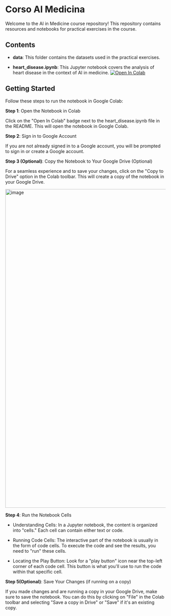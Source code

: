 # Corso AI Medicina

Welcome to the AI in Medicine course repository! This repository contains resources and notebooks for practical exercises in the course.

## Contents

- **data**: This folder contains the datasets used in the practical exercises.

- **heart_disease.ipynb**: This Jupyter notebook covers the analysis of heart disease in the context of AI in medicine.
  [![Open In Colab](https://img.shields.io/badge/Open%20In%20Colab-blue?logo=google-colab)](https://colab.research.google.com/github/andreacorvaglia-unisr/corso-ai-medicina/blob/main/heart_disease.ipynb)
  
## Getting Started

Follow these steps to run the notebook in Google Colab:

**Step 1**: Open the Notebook in Colab

Click on the "Open In Colab" badge next to the heart_disease.ipynb file in the README. This will open the notebook in Google Colab.

**Step 2**: Sign in to Google Account

If you are not already signed in to a Google account, you will be prompted to sign in or create a Google account.

**Step 3 (Optional)**: Copy the Notebook to Your Google Drive (Optional)

For a seamless experience and to save your changes, click on the "Copy to Drive" option in the Colab toolbar. This will create a copy of the notebook in your Google Drive.

<img width="1000" alt="image" src="https://github.com/andreacorvaglia-unisr/corso-ai-medicina/assets/149048468/0313df0d-efd8-4eb2-a5a1-14b0af8932cb">


**Step 4**: Run the Notebook Cells

- Understanding Cells: In a Jupyter notebook, the content is organized into "cells." Each cell can contain either text or code.

- Running Code Cells: The interactive part of the notebook is usually in the form of code cells. To execute the code and see the results, you need to "run" these cells.

- Locating the Play Button: Look for a "play button" icon near the top-left corner of each code cell. This button is what you'll use to run the code within that specific cell.

**Step 5(Optional)**: Save Your Changes (if running on a copy)

If you made changes and are running a copy in your Google Drive, make sure to save the notebook. You can do this by clicking on "File" in the Colab toolbar and selecting "Save a copy in Drive" or "Save" if it's an existing copy.
